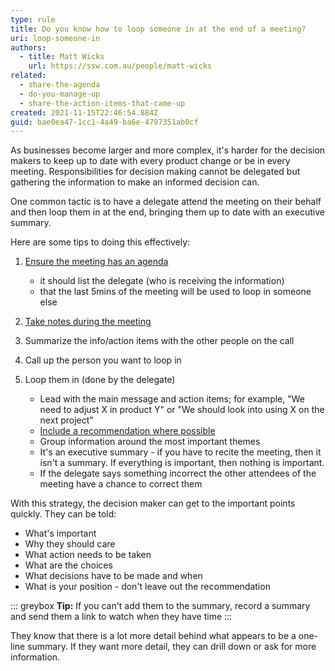 ```yaml
---
type: rule
title: Do you know how to loop someone in at the end of a meeting?
uri: loop-someone-in
authors:
  - title: Matt Wicks
    url: https://ssw.com.au/people/matt-wicks
related:
  - share-the-agenda
  - do-you-manage-up
  - share-the-action-items-that-came-up
created: 2021-11-15T22:46:54.884Z
guid: bae0ea47-1cc1-4a49-ba6e-4797351ab0cf
---
```

As businesses become larger and more complex, it's harder for the decision makers to keep up to date with every product change or be in every meeting. Responsibilities for decision making cannot be delegated but gathering the information to make an informed decision can.

One common tactic is to have a delegate attend the meeting on their behalf and then loop them in at the end, bringing them up to date with an executive summary.

Here are some tips to doing this effectively:

<!--endintro-->

1. [Ensure the meeting has an agenda](/share-the-agenda)
   - it should list the delegate (who is receiving the information)
   - that the last 5mins of the meeting will be used to loop in someone else

2. [Take notes during the meeting](/share-the-action-items-that-came-up)

3. Summarize the info/action items with the other people on the call

4. Call up the person you want to loop in

5. Loop them in (done by the delegate)
   - Lead with the main message and action items; for example, "We need to adjust X in product Y" or "We should look into using X on the next project"
   - [Include a recommendation where possible](/do-you-manage-up)
   - Group information around the most important themes
   - It's an executive summary - if you have to recite the meeting, then it isn't a summary. If everything is important, then nothing is important.
   - If the delegate says something incorrect the other attendees of the meeting have a chance to correct them

With this strategy, the decision maker can get to the important points quickly. They can be told:

- What's important
- Why they should care
- What action needs to be taken
- What are the choices
- What decisions have to be made and when
- What is your position - don't leave out the recommendation

::: greybox
**Tip:** If you can't add them to the summary, record a summary and send them a link to watch when they have time
:::

They know that there is a lot more detail behind what appears to be a one-line summary. If they want more detail, they can drill down or ask for more information.
